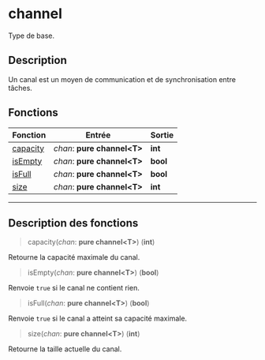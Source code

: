 # channel

Type de base.
## Description
Un canal est un moyen de communication et de synchronisation entre tâches.
## Fonctions
|Fonction|Entrée|Sortie|
|-|-|-|
|[capacity](#func_0)|*chan*: **pure channel\<T>**|**int**|
|[isEmpty](#func_1)|*chan*: **pure channel\<T>**|**bool**|
|[isFull](#func_2)|*chan*: **pure channel\<T>**|**bool**|
|[size](#func_3)|*chan*: **pure channel\<T>**|**int**|


***
## Description des fonctions

<a id="func_0"></a>
> capacity(*chan*: **pure channel\<T>**) (**int**)

Retourne la capacité maximale du canal.

<a id="func_1"></a>
> isEmpty(*chan*: **pure channel\<T>**) (**bool**)

Renvoie `true` si le canal ne contient rien.

<a id="func_2"></a>
> isFull(*chan*: **pure channel\<T>**) (**bool**)

Renvoie `true` si le canal a atteint sa capacité maximale.

<a id="func_3"></a>
> size(*chan*: **pure channel\<T>**) (**int**)

Retourne la taille actuelle du canal.

